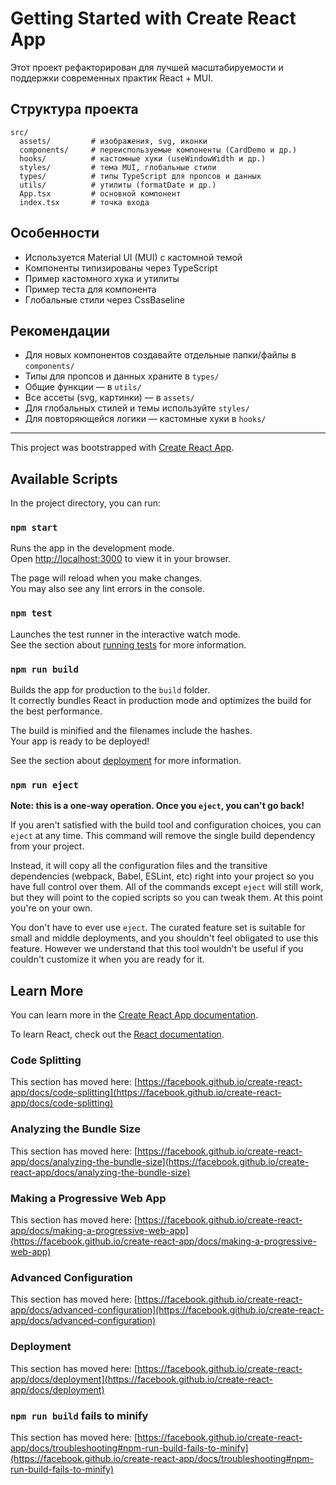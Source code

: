 # Getting Started with Create React App

Этот проект рефакторирован для лучшей масштабируемости и поддержки современных практик React + MUI.

## Структура проекта

```
src/
  assets/         # изображения, svg, иконки
  components/     # переиспользуемые компоненты (CardDemo и др.)
  hooks/          # кастомные хуки (useWindowWidth и др.)
  styles/         # тема MUI, глобальные стили
  types/          # типы TypeScript для пропсов и данных
  utils/          # утилиты (formatDate и др.)
  App.tsx         # основной компонент
  index.tsx       # точка входа
```

## Особенности
- Используется Material UI (MUI) с кастомной темой
- Компоненты типизированы через TypeScript
- Пример кастомного хука и утилиты
- Пример теста для компонента
- Глобальные стили через CssBaseline

## Рекомендации
- Для новых компонентов создавайте отдельные папки/файлы в `components/`
- Типы для пропсов и данных храните в `types/`
- Общие функции — в `utils/`
- Все ассеты (svg, картинки) — в `assets/`
- Для глобальных стилей и темы используйте `styles/`
- Для повторяющейся логики — кастомные хуки в `hooks/`

---

This project was bootstrapped with [Create React App](https://github.com/facebook/create-react-app).

## Available Scripts

In the project directory, you can run:

### `npm start`

Runs the app in the development mode.\
Open [http://localhost:3000](http://localhost:3000) to view it in your browser.

The page will reload when you make changes.\
You may also see any lint errors in the console.

### `npm test`

Launches the test runner in the interactive watch mode.\
See the section about [running tests](https://facebook.github.io/create-react-app/docs/running-tests) for more information.

### `npm run build`

Builds the app for production to the `build` folder.\
It correctly bundles React in production mode and optimizes the build for the best performance.

The build is minified and the filenames include the hashes.\
Your app is ready to be deployed!

See the section about [deployment](https://facebook.github.io/create-react-app/docs/deployment) for more information.

### `npm run eject`

**Note: this is a one-way operation. Once you `eject`, you can't go back!**

If you aren't satisfied with the build tool and configuration choices, you can `eject` at any time. This command will remove the single build dependency from your project.

Instead, it will copy all the configuration files and the transitive dependencies (webpack, Babel, ESLint, etc) right into your project so you have full control over them. All of the commands except `eject` will still work, but they will point to the copied scripts so you can tweak them. At this point you're on your own.

You don't have to ever use `eject`. The curated feature set is suitable for small and middle deployments, and you shouldn't feel obligated to use this feature. However we understand that this tool wouldn't be useful if you couldn't customize it when you are ready for it.

## Learn More

You can learn more in the [Create React App documentation](https://facebook.github.io/create-react-app/docs/getting-started).

To learn React, check out the [React documentation](https://reactjs.org/).

### Code Splitting

This section has moved here: [https://facebook.github.io/create-react-app/docs/code-splitting](https://facebook.github.io/create-react-app/docs/code-splitting)

### Analyzing the Bundle Size

This section has moved here: [https://facebook.github.io/create-react-app/docs/analyzing-the-bundle-size](https://facebook.github.io/create-react-app/docs/analyzing-the-bundle-size)

### Making a Progressive Web App

This section has moved here: [https://facebook.github.io/create-react-app/docs/making-a-progressive-web-app](https://facebook.github.io/create-react-app/docs/making-a-progressive-web-app)

### Advanced Configuration

This section has moved here: [https://facebook.github.io/create-react-app/docs/advanced-configuration](https://facebook.github.io/create-react-app/docs/advanced-configuration)

### Deployment

This section has moved here: [https://facebook.github.io/create-react-app/docs/deployment](https://facebook.github.io/create-react-app/docs/deployment)

### `npm run build` fails to minify

This section has moved here: [https://facebook.github.io/create-react-app/docs/troubleshooting#npm-run-build-fails-to-minify](https://facebook.github.io/create-react-app/docs/troubleshooting#npm-run-build-fails-to-minify)
